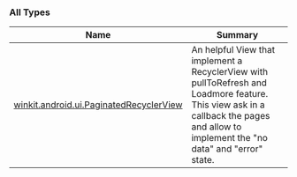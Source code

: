 

### All Types

| Name | Summary |
|---|---|
| [winkit.android.ui.PaginatedRecyclerView](../winkit.android.ui/-paginated-recycler-view/index.md) | An helpful View that implement a RecyclerView with pullToRefresh and Loadmore feature. This view ask in a callback the pages and allow to implement the "no data" and "error" state. |
